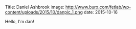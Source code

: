 Title: Daniel Ashbrook
image: http://www.burx.com/fetlab/wp-content/uploads/2015/10/danpic_1.png
date: 2015-10-16

Hello, I'm dan!

